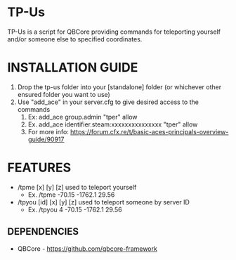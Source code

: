 # TP-Us

TP-Us is a script for QBCore providing commands for teleporting yourself and/or someone else to specified coordinates.

<h1>INSTALLATION GUIDE</h1>

1. Drop the tp-us folder into your [standalone] folder (or whichever other ensured folder you want to use)
2. Use "add_ace" in your server.cfg to give desired access to the commands
   1. Ex: add_ace group.admin "tper" allow
   2. Ex. add_ace identifier.steam:xxxxxxxxxxxxxxx "tper" allow
   3. For more info: https://forum.cfx.re/t/basic-aces-principals-overview-guide/90917

<h1>FEATURES</h1>

- /tpme [x] [y] [z] used to teleport yourself
  - Ex. /tpme -70.15 -1762.1 29.56
- /tpyou [id] [x] [y] [z] used to teleport someone by server ID
  - Ex. /tpyou 4 -70.15 -1762.1 29.56

**DEPENDENCIES**
-----
- QBCore - https://github.com/qbcore-framework